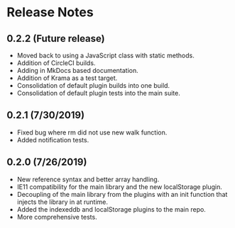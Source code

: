 # Release Notes

## 0.2.2 (Future release)

- Moved back to using a JavaScript class with static methods.
- Addition of CircleCI builds.
- Adding in MkDocs based documentation.
- Addition of Krama as a test target.
- Consolidation of default plugin builds into one build.
- Consolidation of default plugin tests into the main suite.

## 0.2.1 (7/30/2019)

- Fixed bug where rm did not use new walk function.
- Added notification tests.

## 0.2.0 (7/26/2019)

- New reference syntax and better array handling.
- IE11 compatibility for the main library and the new localStorage plugin.
- Decoupling of the main library from the plugins with an init function that injects the library in at runtime.
- Added the indexeddb and localStorage plugins to the main repo.
- More comprehensive tests.
